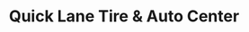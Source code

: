 ---
title: "Quick Lane Tire & Auto Center"
url: /east-greenwich/quick-lane-tire-and-auto-center/
shop: car repair
---